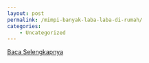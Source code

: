 ```yaml
---
layout: post
permalink: /mimpi-banyak-laba-laba-di-rumah/
categories:
    - Uncategorized
---
```


[Baca Selengkapnya](/07)